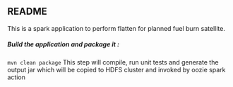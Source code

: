 ## README

This is a spark application to perform flatten for planned fuel burn satellite.

##### Build the application and package it : 
`mvn clean package`
This step will compile, run unit tests and generate the output jar which will be copied to HDFS cluster and invoked by oozie spark action

